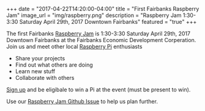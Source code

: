+++
date = "2017-04-22T14:20:00-04:00"
title = "First Fairbanks Raspberry Jam"
image_url = "img/raspberry.png"
description = "Raspberry Jam 1:30-3:30 Saturday April 29th, 2017 Downtown Fairbanks"
featured = "true"
+++

The first Fairbanks [Raspberry Jam](https://www.raspberrypi.org/jam/) is 1:30-3:30 Saturday April 29th, 2017 Downtown Fairbanks at the Fairbanks Economic Development Corperation.  Join us and meet other local [Raspberry Pi](https://www.raspberrypi.org/) enthusiasts

* Share your projects
* Find out what others are doing
* Learn new stuff
* Collaborate with others

[Sign up](https://tinyurl.com/fbxraspberryjam) and be eligibale to win a Pi at the event (must be present to win).

Use our [Raspberry Jam Github Issue](https://github.com/FairbanksHackathon/fairbankshackathon.github.io/issues/6) to help us plan further.
